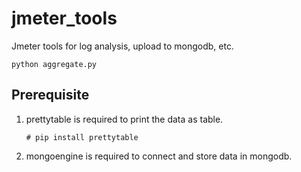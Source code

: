 # jmeter_tools

Jmeter tools for log analysis, upload to mongodb, etc.

```python aggregate.py```



## Prerequisite
1. prettytable is required to print the data as table.

   ```# pip install prettytable```

2. mongoengine is required to connect and store data in mongodb.
